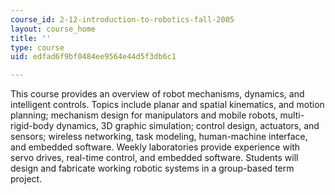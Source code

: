 ```yaml
---
course_id: 2-12-introduction-to-robotics-fall-2005
layout: course_home
title: ''
type: course
uid: edfad6f9bf0484ee9564e44d5f3db6c1

---
```

This course provides an overview of robot mechanisms, dynamics, and intelligent controls. Topics include planar and spatial kinematics, and motion planning; mechanism design for manipulators and mobile robots, multi-rigid-body dynamics, 3D graphic simulation; control design, actuators, and sensors; wireless networking, task modeling, human-machine interface, and embedded software. Weekly laboratories provide experience with servo drives, real-time control, and embedded software. Students will design and fabricate working robotic systems in a group-based term project.
